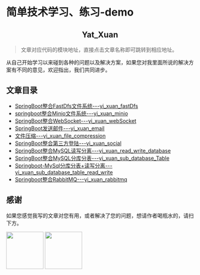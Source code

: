 # 简单技术学习、练习-demo

<h2 align="center">Yat_Xuan</h2>

> 文章对应代码的模块地址，直接点击文章名称即可跳转到相应地址。

从自己开始学习以来碰到各种的问题以及解决方案，如果您对我里面所说的解决方案有不同的意见，欢迎指出，我们共同进步。

## 文章目录

* [SpringBoot整合FastDfs文件系统---yi_xuan_fastDfs](https://github.com/yatxuan/study/tree/master/yi_xuan_fastDfs)
* [springboot整合Minio文件系统---yi_xuan_minio](https://github.com/yatxuan/study/tree/master/yi_xuan_minio)
* [SpringBoot整合WebSocket---yi_xuan_webSocket](https://github.com/yatxuan/study/tree/master/yi_xuan_webSocket)
* [SpringBoot发送邮件---yi_xuan_email](https://github.com/yatxuan/study/tree/master/yi_xuan_email)
* [文件压缩---yi_xuan_file_compression](https://github.com/yatxuan/study/tree/master/yi_xuan_file_compression)
* [SpringBoot整合第三方登陆---yi_xuan_social](https://github.com/yatxuan/study/tree/master/yi_xuan_social)
* [SpringBoot整合MySQL读写分离---yi_xuan_read_write_database](https://github.com/yatxuan/study/tree/master/yi_xuan_read_write_database)
* [SpringBoot整合MySQL分库分表---yi_xuan_sub_database_Table](https://github.com/yatxuan/study/tree/master/yi_xuan_sub_database_Table)
* [Springboot-MySql分库分表+读写分离---yi_xuan_sub_database_table_read_write](https://github.com/yatxuan/study/tree/master/yi_xuan_sub_database_table_read_write)
* [Springboot整合RabbitMQ---yi_xuan_rabbitmq](https://github.com/yatxuan/study/tree/master/yi_xuan_rabbitmq)

## 感谢

如果您感觉我写的文章对您有用，或者解决了您的问题，想请作者喝瓶水的，请扫下方。

<p>
    <img width="100" src="http://minio.yatxuan.cn/pic/1514546b772b4d03bd5719bdd91393e4.png?X-Amz-Algorithm=AWS4-HMAC-SHA256&X-Amz-Credential=AKIAIOSFODNN7EXAMPLE%2F20200427%2Fus-east-1%2Fs3%2Faws4_request&X-Amz-Date=20200427T071336Z&X-Amz-Expires=86400&X-Amz-SignedHeaders=host&X-Amz-Signature=bcfcbb5e28dd53cddbd6dc12158b4d133b967936f386fd94b3c0fc774d685ce4" >
    <img width="100" src="http://minio.yatxuan.cn/pic/19f370c443884cb28391909a1416f35d.jpg?X-Amz-Algorithm=AWS4-HMAC-SHA256&X-Amz-Credential=AKIAIOSFODNN7EXAMPLE%2F20200427%2Fus-east-1%2Fs3%2Faws4_request&X-Amz-Date=20200427T071302Z&X-Amz-Expires=86400&X-Amz-SignedHeaders=host&X-Amz-Signature=52af8e6a575a1e60dbb6a2049afa7b8ecc8a1f5549bf433381b7f51c8f090c64" >
</p>
   
